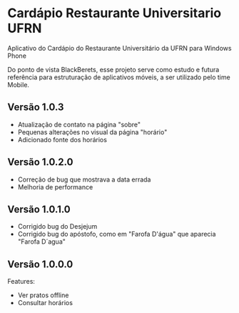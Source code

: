 Cardápio Restaurante Universitario UFRN
=======================================

Aplicativo do Cardápio do Restaurante Universitário da UFRN para Windows Phone

Do ponto de vista BlackBerets, esse projeto serve como estudo e futura referência para estruturação de aplicativos móveis, a ser utilizado pelo time Mobile.

Versão 1.0.3
----
- Atualização de contato na página "sobre"
- Pequenas alterações no visual da página "horário"
- Adicionado fonte dos horários

Versão 1.0.2.0
----
- Correção de bug que mostrava a data errada
- Melhoria de performance


Versão 1.0.1.0
----
- Corrigido bug do Desjejum
- Corrigido bug do apóstofo, como em "Farofa D'água" que aparecia "Farofa D&acute;agua"


Versão 1.0.0.0
----

Features:
- Ver pratos offline
- Consultar horários
